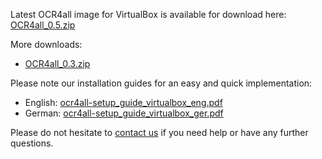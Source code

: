 Latest OCR4all image for VirtualBox is available for download here:
[OCR4all_0.5.zip]()

More downloads:
- [OCR4all_0.3.zip]()

Please note our installation guides for an easy and quick
implementation:
- English: [ocr4all-setup_guide_virtualbox_eng.pdf](../../.vuepress/public/pdf/ocr4all-setup_guide_virtualbox_eng.pdf)
- German: [ocr4all-setup_guide_virtualbox_ger.pdf](../../.vuepress/public/pdf/ocr4all-setup_guide_virtualbox_ger.pdf)

Please do not hesitate to [contact 
us](mailto:ocr4all@uni-wuerzburg.de?subject=ocr4all%20contact)
if you need help or have any further questions.
